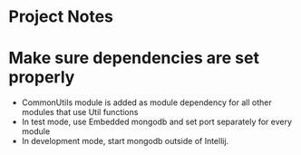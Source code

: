 # Project Notes

# Make sure dependencies are set properly
* CommonUtils module is added as module dependency for all other modules that use Util functions
* In test mode, use Embedded mongodb and set port separately for every module
* In development mode, start mongodb outside of Intellij. 
